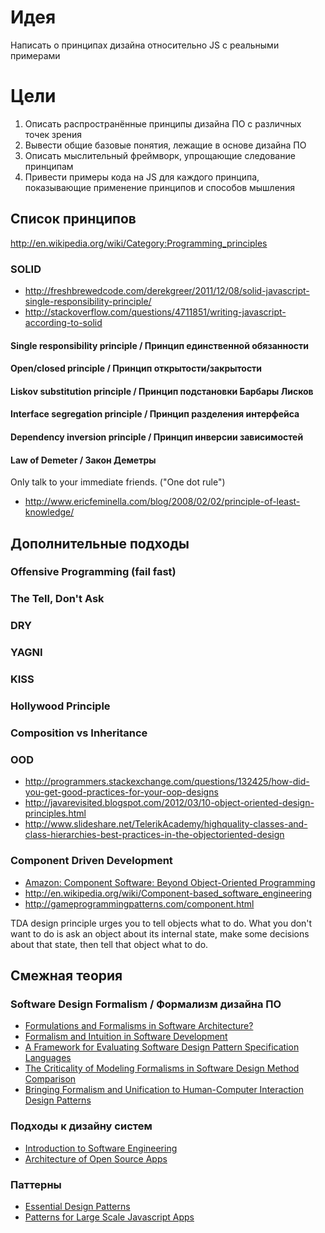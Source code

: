 #  Идея 
Написать о принципах дизайна относительно JS с реальными примерами

# Цели
1. Описать распространённые принципы дизайна ПО с различных точек зрения
2. Вывести общие базовые понятия, лежащие в основе дизайна ПО
3. Описать мыслительный фреймворк, упрощающие следование принципам
4. Привести примеры кода на JS для каждого принципа, показывающие применение принципов и способов мышления

## Список принципов
http://en.wikipedia.org/wiki/Category:Programming_principles
### SOLID
* http://freshbrewedcode.com/derekgreer/2011/12/08/solid-javascript-single-responsibility-principle/
* http://stackoverflow.com/questions/4711851/writing-javascript-according-to-solid

#### Single responsibility principle / Принцип единственной обязанности
#### Open/closed principle / Принцип открытости/закрытости
#### Liskov substitution principle / Принцип подстановки Барбары Лисков
#### Interface segregation principle / Принцип разделения интерфейса
#### Dependency inversion principle /  Принцип инверсии зависимостей
#### Law of Demeter /  Закон Деметры
Only talk to your immediate friends. ("One dot rule")

* http://www.ericfeminella.com/blog/2008/02/02/principle-of-least-knowledge/

## Дополнительные подходы
### Offensive Programming (fail fast)
### The Tell, Don't Ask
### DRY
### YAGNI
### KISS
### Hollywood Principle
### Composition vs Inheritance
### OOD
* http://programmers.stackexchange.com/questions/132425/how-did-you-get-good-practices-for-your-oop-designs
* http://javarevisited.blogspot.com/2012/03/10-object-oriented-design-principles.html
* http://www.slideshare.net/TelerikAcademy/highquality-classes-and-class-hierarchies-best-practices-in-the-objectoriented-design

### Component Driven Development

* [Amazon: Component Software: Beyond Object-Oriented Programming](http://www.amazon.com/dp/0201178885/)
* http://en.wikipedia.org/wiki/Component-based_software_engineering
* http://gameprogrammingpatterns.com/component.html


TDA design principle urges you to tell objects what to do. What you don't want to do is ask an object about its internal state, make some decisions about that state, then tell that object what to do. 


## Смежная теория
### Software Design Formalism / Формализм дизайна ПО
* [Formulations and Formalisms in Software Architecture?](http://repository.cmu.edu/cgi/viewcontent.cgi?article=1716&context=compsci)
* [Formalism and Intuition in Software Development](http://www.fmeurope.org/wp-content/uploads/2013/03/mjackson.pdf)
* [A Framework for Evaluating Software Design Pattern Specification Languages](http://www.academia.edu/3725444/A_Framework_for_Evaluating_Software_Design_Pattern_Specification_Languages)
* [The Criticality of Modeling Formalisms in Software Design Method Comparison](http://laser.cs.umass.edu/techreports/96-49.pdf)
* [Bringing Formalism and Unification to Human-Computer Interaction Design Patterns](http://dbonline.igroupnet.com/ACM.FT/1830000/1824754/p20-kruschitz.pdf)

### Подходы к дизайну систем
* [Introduction to Software Engineering](http://en.wikibooks.org/wiki/Introduction_to_Software_Engineering)
* [Architecture of Open Source Apps](http://www.aosabook.org/en/index.html)

### Паттерны
* [Essential Design Patterns](http://addyosmani.com/resources/essentialjsdesignpatterns/book/)
* [Patterns for Large Scale Javascript Apps](http://addyosmani.com/largescalejavascript/)
